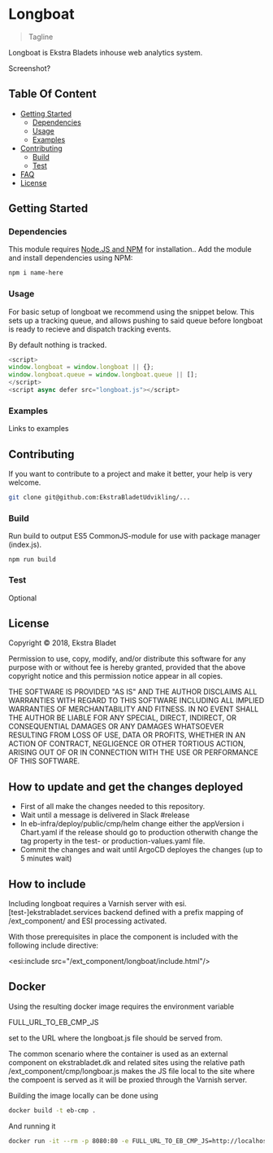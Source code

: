 # Longboat

> Tagline

Longboat is Ekstra Bladets inhouse web analytics system.

Screenshot?

## Table Of Content

* [Getting Started](#getting-started)
  * [Dependencies](#dependencies)
  * [Usage](#usage)
  * [Examples](#examples)
* [Contributing](#contributing)
  * [Build](#build)
  * [Test](#test)
* [FAQ](#faq)
* [License](#license)

## Getting Started

### Dependencies

This module requires [Node.JS and NPM](https://www.npmjs.com/get-npm) for installation.. Add the module and install dependencies using NPM:

```sh
npm i name-here
```

### Usage

For basic setup of longboat we recommend using the snippet below. This sets up
a tracking queue, and allows pushing to said queue before longboat is ready to
recieve and dispatch tracking events.

By default nothing is tracked.

```js
<script>
window.longboat = window.longboat || {};
window.longboat.queue = window.longboat.queue || [];
</script>
<script async defer src="longboat.js"></script>
```



### Examples

Links to examples

## Contributing

If you want to contribute to a project and make it better, your help is very welcome.

```sh
git clone git@github.com:EkstraBladetUdvikling/...
```

### Build

Run build to output ES5 CommonJS-module for use with package manager (index.js).

```node
npm run build
```

### Test

Optional

## License

Copyright © 2018, Ekstra Bladet

Permission to use, copy, modify, and/or distribute this software for any purpose with or without fee is hereby granted, provided that the above copyright notice and this permission notice appear in all copies.

THE SOFTWARE IS PROVIDED "AS IS" AND THE AUTHOR DISCLAIMS ALL WARRANTIES WITH REGARD TO THIS SOFTWARE INCLUDING ALL IMPLIED WARRANTIES OF MERCHANTABILITY AND FITNESS. IN NO EVENT SHALL THE AUTHOR BE LIABLE FOR ANY SPECIAL, DIRECT, INDIRECT, OR CONSEQUENTIAL DAMAGES OR ANY DAMAGES WHATSOEVER RESULTING FROM LOSS OF USE, DATA OR PROFITS, WHETHER IN AN ACTION OF CONTRACT, NEGLIGENCE OR OTHER TORTIOUS ACTION, ARISING OUT OF OR IN CONNECTION WITH THE USE OR PERFORMANCE OF THIS SOFTWARE.

## How to update and get the changes deployed

- First of all make the changes needed to this repository.
- Wait until a message is delivered in Slack #release
- In eb-infra/deploy/public/cmp/helm change either the appVersion i Chart.yaml if the release should go to production otherwith change the tag property in the test- or production-values.yaml file.
- Commit the changes and wait until ArgoCD deployes the changes (up to 5 minutes wait)

## How to include

Including longboat requires a Varnish server with esi.[test-]ekstrabladet.services backend defined with a prefix mapping of /ext_component/ and ESI processing activated.

With those prerequisites in place the component is included with the following include directive:

<esi:include src="/ext_component/longboat/include.html"/>

## Docker

Using the resulting docker image requires the environment variable

FULL_URL_TO_EB_CMP_JS

set to the URL where the longboat.js file should be served from.

The common scenario where the container is used as an external component on ekstrabladet.dk and related sites using the relative path /ext_component/cmp/longboar.js makes the JS file local to the site where the compoent is served as it will be proxied through the Varnish server.

Building the image locally can be done using

```sh
docker build -t eb-cmp .
```

And running it

```sh
docker run -it --rm -p 8080:80 -e FULL_URL_TO_EB_CMP_JS=http://localhost:8080/longboat/longboat.js eb-longboat
```

